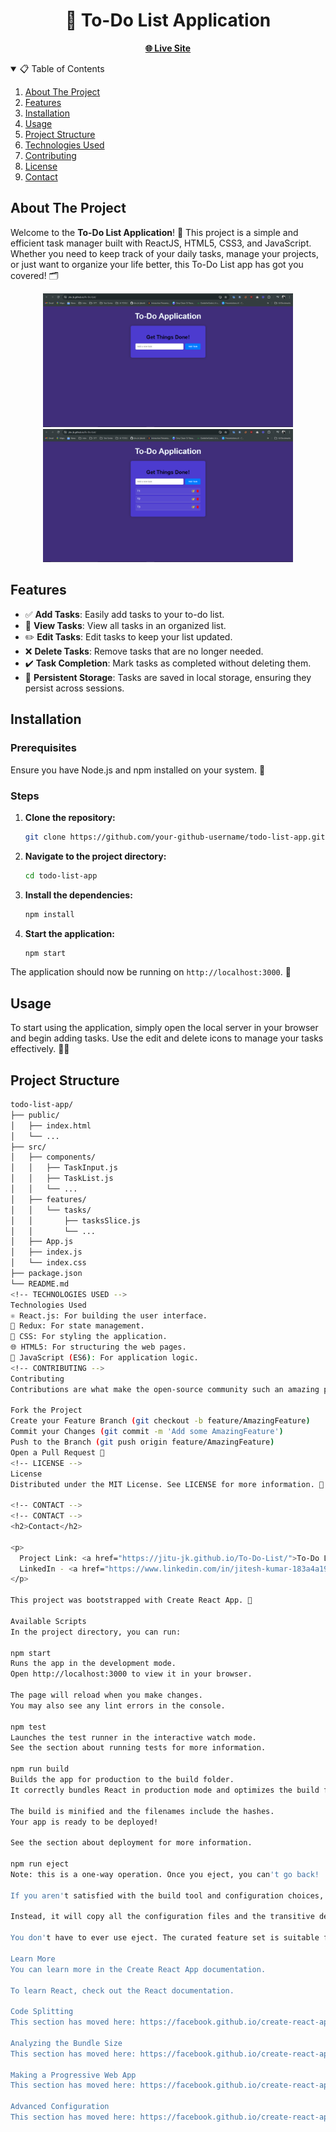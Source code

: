 <h1 align="center">📝 To-Do List Application</h1>
<p align="center">
  <a href="https://jitu-jk.github.io/To-Do-List/"><b>🌐 Live Site</b></a>
</p>

<!-- TABLE OF CONTENTS -->
<details open="open">
  <summary>📋 Table of Contents</summary>
  <ol>
    <li><a href="#about-the-project">About The Project</a></li>
    <li><a href="#features">Features</a></li>
    <li><a href="#installation">Installation</a></li>
    <li><a href="#usage">Usage</a></li>
    <li><a href="#project-structure">Project Structure</a></li>
    <li><a href="#technologies-used">Technologies Used</a></li>
    <li><a href="#contributing">Contributing</a></li>
    <li><a href="#license">License</a></li>
    <li><a href="#contact">Contact</a></li>
  </ol>
</details>

<!-- ABOUT THE PROJECT -->
## About The Project

Welcome to the **To-Do List Application**! 🎉 This project is a simple and efficient task manager built with ReactJS, HTML5, CSS3, and JavaScript. Whether you need to keep track of your daily tasks, manage your projects, or just want to organize your life better, this To-Do List app has got you covered! 🗂️

<p align="center">
  <img src="Screenshot (60).png" alt="App Screenshot" width="400"/>
  <img src="Screenshot (61).png" alt="App Screenshot" width="400"/>
</p>

<!-- FEATURES -->
## Features
- ✅ **Add Tasks**: Easily add tasks to your to-do list.
- 👀 **View Tasks**: View all tasks in an organized list.
- ✏️ **Edit Tasks**: Edit tasks to keep your list updated.
- ❌ **Delete Tasks**: Remove tasks that are no longer needed.
- ✔️ **Task Completion**: Mark tasks as completed without deleting them.
- 💾 **Persistent Storage**: Tasks are saved in local storage, ensuring they persist across sessions.

<!-- INSTALLATION -->
## Installation

### Prerequisites
Ensure you have Node.js and npm installed on your system. 🌟

### Steps
1. **Clone the repository:**
    ```sh
    git clone https://github.com/your-github-username/todo-list-app.git
    ```

2. **Navigate to the project directory:**
    ```sh
    cd todo-list-app
    ```

3. **Install the dependencies:**
    ```sh
    npm install
    ```

4. **Start the application:**
    ```sh
    npm start
    ```

The application should now be running on `http://localhost:3000`. 🚀

<!-- USAGE -->
## Usage

To start using the application, simply open the local server in your browser and begin adding tasks. Use the edit and delete icons to manage your tasks effectively. 📝✨

<!-- PROJECT STRUCTURE -->
## Project Structure

```bash
todo-list-app/
├── public/
│   ├── index.html
│   └── ...
├── src/
│   ├── components/
│   │   ├── TaskInput.js
│   │   ├── TaskList.js
│   │   └── ...
│   ├── features/
│   │   └── tasks/
│   │       ├── tasksSlice.js
│   │       └── ...
│   ├── App.js
│   ├── index.js
│   └── index.css
├── package.json
└── README.md
<!-- TECHNOLOGIES USED -->
Technologies Used
⚛️ React.js: For building the user interface.
🏪 Redux: For state management.
🎨 CSS: For styling the application.
🌐 HTML5: For structuring the web pages.
📜 JavaScript (ES6): For application logic.
<!-- CONTRIBUTING -->
Contributing
Contributions are what make the open-source community such an amazing place to learn, inspire, and create. Any contributions you make are greatly appreciated.

Fork the Project
Create your Feature Branch (git checkout -b feature/AmazingFeature)
Commit your Changes (git commit -m 'Add some AmazingFeature')
Push to the Branch (git push origin feature/AmazingFeature)
Open a Pull Request 🚀
<!-- LICENSE -->
License
Distributed under the MIT License. See LICENSE for more information. 📄

<!-- CONTACT -->
<!-- CONTACT -->
<h2>Contact</h2>

<p>
  Project Link: <a href="https://jitu-jk.github.io/To-Do-List/">To-Do List Application</a><br/>
  LinkedIn - <a href="https://www.linkedin.com/in/jitesh-kumar-183a4a19b/">Jitesh Kumar</a><br/>
</p>

This project was bootstrapped with Create React App. 🌟

Available Scripts
In the project directory, you can run:

npm start
Runs the app in the development mode.
Open http://localhost:3000 to view it in your browser.

The page will reload when you make changes.
You may also see any lint errors in the console.

npm test
Launches the test runner in the interactive watch mode.
See the section about running tests for more information.

npm run build
Builds the app for production to the build folder.
It correctly bundles React in production mode and optimizes the build for the best performance.

The build is minified and the filenames include the hashes.
Your app is ready to be deployed!

See the section about deployment for more information.

npm run eject
Note: this is a one-way operation. Once you eject, you can't go back!

If you aren't satisfied with the build tool and configuration choices, you can eject at any time. This command will remove the single build dependency from your project.

Instead, it will copy all the configuration files and the transitive dependencies (webpack, Babel, ESLint, etc) right into your project so you have full control over them. All of the commands except eject will still work, but they will point to the copied scripts so you can tweak them. At this point you're on your own.

You don't have to ever use eject. The curated feature set is suitable for small and middle deployments, and you shouldn't feel obligated to use this feature. However, we understand that this tool wouldn't be useful if you couldn't customize it when you are ready for it.

Learn More
You can learn more in the Create React App documentation.

To learn React, check out the React documentation.

Code Splitting
This section has moved here: https://facebook.github.io/create-react-app/docs/code-splitting

Analyzing the Bundle Size
This section has moved here: https://facebook.github.io/create-react-app/docs/analyzing-the-bundle-size

Making a Progressive Web App
This section has moved here: https://facebook.github.io/create-react-app/docs/making-a-progressive-web-app

Advanced Configuration
This section has moved here: https://facebook.github.io/create-react-app/docs/advanced-configuration

